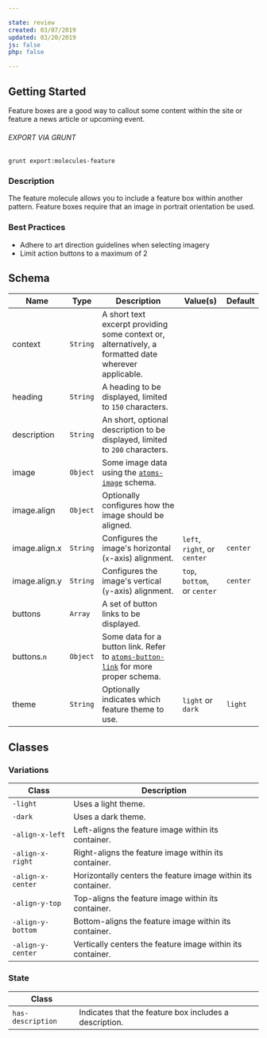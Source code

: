 ```yaml
---

state: review
created: 03/07/2019
updated: 03/20/2019
js: false
php: false

---
```


## Getting Started

Feature boxes are a good way to callout some content within the site or feature a news article or upcoming event.

###### EXPORT VIA GRUNT

```
grunt export:molecules-feature
```


### Description

The feature molecule allows you to include a feature box within another pattern. Feature boxes require that an image in portrait orientation be used.


### Best Practices

- Adhere to art direction guidelines when selecting imagery
- Limit action buttons to a maximum of 2


## Schema

| Name        | Type      | Description                                                                                               | Value(s)  | Default   |
|-------------|-----------|-----------------------------------------------------------------------------------------------------------|-----------|-----------|
| context     | `String`  | A short text excerpt providing some context or, alternatively, a formatted date wherever applicable.      |           |           |
| heading     | `String`  | A heading to be displayed, limited to `150` characters.                                                   |           |           |
| description | `String`  | An short, optional description to be displayed, limited to `200` characters.                              |           |           |
| image             | `Object`  | Some image data using the [`atoms-image`][atoms-image] schema.                  |                               |           |
| image.align       | `Object`  | Optionally configures how the image should be aligned.                          |                               |           |
| image.align.x     | `String`  | Configures the image's horizontal (`x`-axis) alignment.                         | `left`, `right`, or `center`  | `center`  |
| image.align.y     | `String`  | Configures the image's vertical (`y`-axis) alignment.                           | `top`, `bottom`, or `center`  | `center`  |
| buttons     | `Array`   | A set of button links to be displayed.                                                                    |           |           |
| buttons.`n` | `Object`  | Some data for a button link. Refer to [`atoms-button-link`][atoms-button-link] for more proper schema.    |           |           |
| theme       | `String`  | Optionally indicates which feature theme to use.                                                  | `light` or `dark` | `light  ` |


## Classes

### Variations

| Class               | Description                                                   |
|---------------------|---------------------------------------------------------------|
| `-light`            | Uses a light theme.                                           |
| `-dark`             | Uses a dark theme.                                            |
| `-align-x-left`     | Left-aligns the feature image within its container.           |
| `-align-x-right`    | Right-aligns the feature image within its container.          |
| `-align-x-center`   | Horizontally centers the feature image within its container.  |
| `-align-y-top`      | Top-aligns the feature image within its container.            |
| `-align-y-bottom`   | Bottom-aligns the feature image within its container.         |
| `-align-y-center`   | Vertically centers the feature image within its container.    |

### State

| Class             |                                                                 |
|-------------------|-----------------------------------------------------------------|
| `has-description` | Indicates that the feature box includes a description.          |


[atoms-image]: /patterns/20-atoms-media-image/20-atoms-media-image.html
[atoms-button-link]: /patterns/20-atoms-buttons-01-button-link/20-atoms-buttons-01-button-link.html
